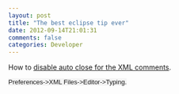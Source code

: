 ```yaml
---
layout: post
title: "The best eclipse tip ever"
date: 2012-09-14T21:01:31
comments: false
categories: Developer
---
```


How to [disable auto close for the XML comments](http://www.eclipse.org/forums/index.php/t/159796/).


<span style="background-color: #f4f4f4; font-family: Verdana, Geneva, Lucida, 'Lucida Grande', Arial, Helvetica, sans-serif; font-size: 13px; line-height: 16px;">Preferences-&gt;XML Files-&gt;Editor-&gt;Typing.</span>
